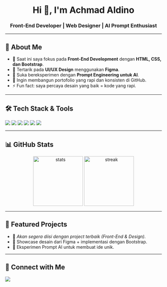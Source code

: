 <h1 align="center">Hi 👋, I'm Achmad Aldino</h1>
<h3 align="center">Front-End Developer | Web Designer | AI Prompt Enthusiast</h3>

---

## 🚀 About Me
- 🌱 Saat ini saya fokus pada **Front-End Development** dengan **HTML, CSS, dan Bootstrap**.  
- 🎨 Tertarik pada **UI/UX Design** menggunakan **Figma**.  
- 🤖 Suka bereksperimen dengan **Prompt Engineering untuk AI**.  
- 📂 Ingin membangun portofolio yang rapi dan konsisten di GitHub.  
- ⚡ Fun fact: saya percaya desain yang baik = kode yang rapi.

---

## 🛠️ Tech Stack & Tools
<p>
  <img src="https://img.shields.io/badge/HTML5-E34F26?style=for-the-badge&logo=html5&logoColor=white"/>
  <img src="https://img.shields.io/badge/CSS3-1572B6?style=for-the-badge&logo=css3&logoColor=white"/>
  <img src="https://img.shields.io/badge/Bootstrap-7952B3?style=for-the-badge&logo=bootstrap&logoColor=white"/>
  <img src="https://img.shields.io/badge/Figma-F24E1E?style=for-the-badge&logo=figma&logoColor=white"/>
  <img src="https://img.shields.io/badge/AI%20Prompt-000000?style=for-the-badge&logo=openai&logoColor=white"/>
  <img src="https://img.shields.io/badge/GitHub-181717?style=for-the-badge&logo=github&logoColor=white"/>
</p>

---

## 📊 GitHub Stats
<p align="center">
  <img src="https://github-readme-stats.vercel.app/api?username=aldino012&show_icons=true&theme=tokyonight" alt="stats" height="160"/>
  <img src="https://github-readme-streak-stats.herokuapp.com/?user=aldino012&theme=tokyonight" alt="streak" height="160"/>
</p>

---

## 🌟 Featured Projects
- 🚧 *Akan segera diisi dengan project terbaik (Front-End & Design).*  
- 🎨 Showcase desain dari Figma + implementasi dengan Bootstrap.  
- 🤖 Eksperimen Prompt AI untuk membuat ide unik.  

---

## 🤝 Connect with Me
<p>
  <a href="https://github.com/aldino012" target="_blank">
    <img src="https://img.shields.io/badge/GitHub-181717?style=for-the-badge&logo=github&logoColor=white"/>
  </a>
</p>
